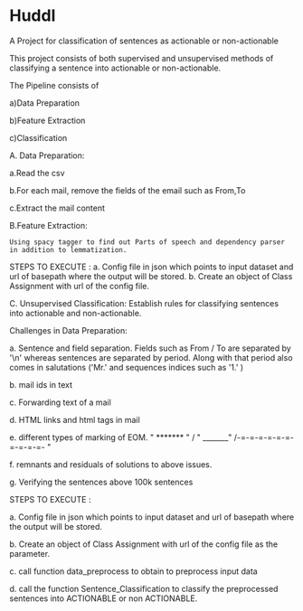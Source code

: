 # Huddl
A Project for classification of sentences as actionable or non-actionable

This project consists of both supervised and unsupervised methods of classifying a sentence into actionable or non-actionable.

The Pipeline consists of 

a)Data Preparation 

b)Feature Extraction 

c)Classification

A. Data Preparation:

   a.Read the csv
   
   b.For each mail, remove the fields of the email such as From,To
   
   c.Extract the mail content 
   
B.Feature Extraction:
    
    Using spacy tagger to find out Parts of speech and dependency parser in addition to lemmatization.

STEPS TO EXECUTE : 
a. Config file in json which points to input dataset and url of basepath where the output will be stored.
b. Create an object of Class Assignment with url of the config file.


         
C. Unsupervised Classification:
    Establish rules for classifying sentences into actionable and non-actionable.

Challenges in Data Preparation:
   
   a. Sentence and field separation. Fields such as From / To are separated by '\n' whereas sentences are separated by period. Along with that period also comes in salutations ('Mr.' and  sequences indices such as '1.' )
   
   b. mail ids in text
   
   c. Forwarding text of a mail
   
   d. HTML links and html tags in mail
   
   e.  different types of marking of EOM. " ******* " / " _______" /-=-=-=-=-=-=-=-=-=-=- "
   
   f. remnants and residuals of solutions to above issues.
   
   g. Verifying the sentences above 100k sentences
   

STEPS TO EXECUTE : 

a. Config file in json which points to input dataset and url of basepath where the output will be stored.

b. Create an object of Class Assignment with url of the config file as the parameter.

c.  call function data_preprocess to obtain to preprocess input data 

d.  call the function Sentence_Classification to classify the preprocessed sentences into ACTIONABLE or non ACTIONABLE.          
